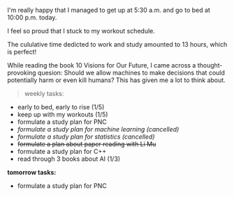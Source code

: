 I'm really happy that I managed to get up at 5:30 a.m. and go to bed at 10:00 p.m. today.

I feel so proud that I stuck to my workout schedule.

The cululative time dedicted to work and study amounted to 13 hours, which is perfect!

While reading the book 10 Visions for Our Future, I came across a thought-provoking quesion: Should we allow machines to make decisions that could potentially harm or even kill humans? This has given me a lot to think about.

> weekly tasks:
+ early to bed, early to rise (1/5)
+ keep up with my workouts (1/5)
+ formulate a study plan for PNC
+ *formulate a study plan for machine learning (cancelled)*
+ *formulate a study plan for statistics (cancelled)*
+ ~~formulate a plan about paper reading with Li Mu~~
+ formulate a study plan for C++
+ read through 3 books about AI (1/3)

**tomorrow tasks:**
- formulate a study plan for PNC
